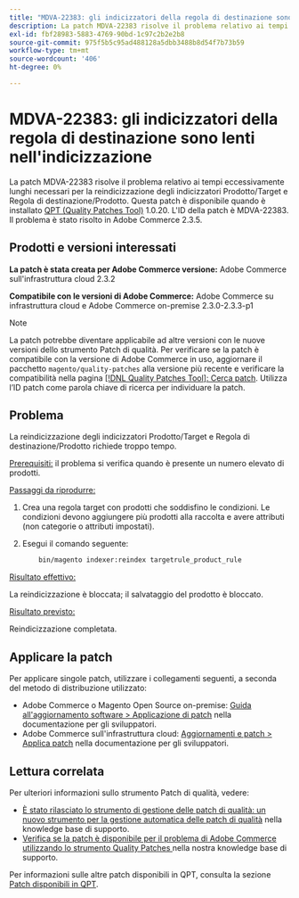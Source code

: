 ```yaml
---
title: "MDVA-22383: gli indicizzatori della regola di destinazione sono lenti nell'indicizzazione"
description: La patch MDVA-22383 risolve il problema relativo ai tempi eccessivamente lunghi necessari per la reindicizzazione degli indicizzatori Prodotto/Target e Regola di destinazione/Prodotto. Questa patch è disponibile quando è installato [Quality Patches Tool (QPT)](/help/announcements/adobe-commerce-announcements/magento-quality-patches-released-new-tool-to-self-serve-quality-patches.md) 1.0.20. L'ID della patch è MDVA-22383. Il problema è stato risolto in Adobe Commerce 2.3.5.
exl-id: fbf28983-5883-4769-90bd-1c97c2b2e2b8
source-git-commit: 975f5b5c95ad488128a5dbb3488b8d54f7b73b59
workflow-type: tm+mt
source-wordcount: '406'
ht-degree: 0%

---
```


# MDVA-22383: gli indicizzatori della regola di destinazione sono lenti nell&#39;indicizzazione

La patch MDVA-22383 risolve il problema relativo ai tempi eccessivamente lunghi necessari per la reindicizzazione degli indicizzatori Prodotto/Target e Regola di destinazione/Prodotto. Questa patch è disponibile quando è installato [QPT (Quality Patches Tool)](/help/announcements/adobe-commerce-announcements/magento-quality-patches-released-new-tool-to-self-serve-quality-patches.md) 1.0.20. L&#39;ID della patch è MDVA-22383. Il problema è stato risolto in Adobe Commerce 2.3.5.

## Prodotti e versioni interessati

**La patch è stata creata per Adobe Commerce versione:** Adobe Commerce sull&#39;infrastruttura cloud 2.3.2

**Compatibile con le versioni di Adobe Commerce:** Adobe Commerce su infrastruttura cloud e Adobe Commerce on-premise 2.3.0-2.3.3-p1

>[!NOTE]
>
>La patch potrebbe diventare applicabile ad altre versioni con le nuove versioni dello strumento Patch di qualità. Per verificare se la patch è compatibile con la versione di Adobe Commerce in uso, aggiornare il pacchetto `magento/quality-patches` alla versione più recente e verificare la compatibilità nella pagina [[!DNL Quality Patches Tool]: Cerca patch](https://devdocs.magento.com/quality-patches/tool.html#patch-grid). Utilizza l’ID patch come parola chiave di ricerca per individuare la patch.

## Problema

La reindicizzazione degli indicizzatori Prodotto/Target e Regola di destinazione/Prodotto richiede troppo tempo.

<u>Prerequisiti:</u> il problema si verifica quando è presente un numero elevato di prodotti.

<u>Passaggi da riprodurre:</u>

1. Crea una regola target con prodotti che soddisfino le condizioni. Le condizioni devono aggiungere più prodotti alla raccolta e avere attributi (non categorie o attributi impostati).
1. Esegui il comando seguente:

   ```bash
       bin/magento indexer:reindex targetrule_product_rule
   ```

<u>Risultato effettivo:</u>

La reindicizzazione è bloccata; il salvataggio del prodotto è bloccato.

<u>Risultato previsto:</u>

Reindicizzazione completata.

## Applicare la patch

Per applicare singole patch, utilizzare i collegamenti seguenti, a seconda del metodo di distribuzione utilizzato:

* Adobe Commerce o Magento Open Source on-premise: [Guida all&#39;aggiornamento software > Applicazione di patch](https://devdocs.magento.com/guides/v2.4/comp-mgr/patching/mqp.html) nella documentazione per gli sviluppatori.
* Adobe Commerce sull&#39;infrastruttura cloud: [Aggiornamenti e patch > Applica patch](https://devdocs.magento.com/cloud/project/project-patch.html) nella documentazione per gli sviluppatori.

## Lettura correlata

Per ulteriori informazioni sullo strumento Patch di qualità, vedere:

* [È stato rilasciato lo strumento di gestione delle patch di qualità: un nuovo strumento per la gestione automatica delle patch di qualità](/help/announcements/adobe-commerce-announcements/magento-quality-patches-released-new-tool-to-self-serve-quality-patches.md) nella knowledge base di supporto.
* [Verifica se la patch è disponibile per il problema di Adobe Commerce utilizzando lo strumento Quality Patches ](/help/support-tools/patches-available-in-qpt-tool/check-patch-for-magento-issue-with-magento-quality-patches.md) nella nostra knowledge base di supporto.

Per informazioni sulle altre patch disponibili in QPT, consulta la sezione [Patch disponibili in QPT](https://support.magento.com/hc/en-us/sections/360010506631-Patches-available-in-MQP-tool-).
